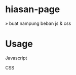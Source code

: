# hiasan-page

» buat nampung beban js & css

# Usage
Javascript
<script src="link_raw.js"></script>

CSS
<link rel="stylesheet" href="link_raw.css">
